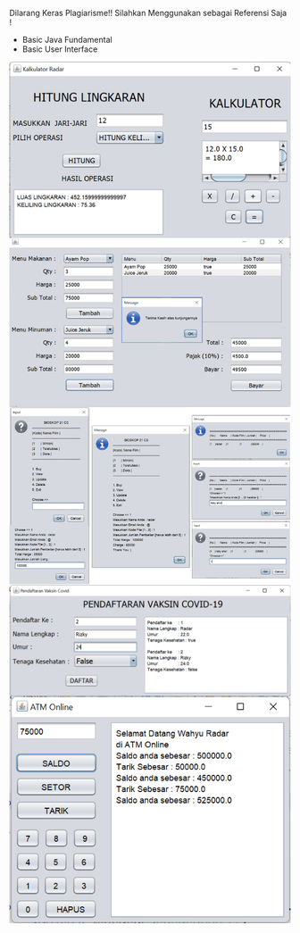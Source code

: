 Dilarang Keras Plagiarisme!! Silahkan Menggunakan sebagai Referensi Saja !

- Basic Java Fundamental
- Basic User Interface

<img src="https://github.com/RadBile2022/JavaFun-Basic-Apps/blob/master/screnshoot/1.kalkulator.png" width="600" align="left">
<img src="https://github.com/RadBile2022/JavaFun-Basic-Apps/blob/master/screnshoot/2.mini kasir.png" width="600" align="left">
<img src="https://github.com/RadBile2022/JavaFun-Basic-Apps/blob/master/screnshoot/3.mini bioskop.png" width="600" align="left">
<img src="https://github.com/RadBile2022/JavaFun-Basic-Apps/blob/master/screnshoot/4.mini pendaftaran vaksin covid.png" width="600" align="left">
<img src="https://github.com/RadBile2022/JavaFun-Basic-Apps/blob/master/screnshoot/5.atm online.png" width="600" align="left">
